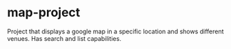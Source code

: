 # map-project
Project that displays a google map in a specific location and shows different venues. Has search and list capabilities.
